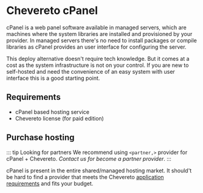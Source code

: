 # Chevereto cPanel

cPanel is a web panel software available in managed servers, which are machines where the system libraries are installed and provisioned by your provider. In managed servers there's no need to install packages or compile libraries as cPanel provides an user interface for configuring the server.

This deploy alternative doesn't require tech knowledge. But it comes at a cost as the system infrastructure is not on your control. If you are new to self-hosted and need the convenience of an easy system with user interface this is a good starting point.

## Requirements

* cPanel based hosting service
* Chevereto license (for paid edition)

## Purchase hosting

::: tip Looking for partners
We recommend using `<partner,>` provider for cPanel + Chevereto. *Contact us for become a partner provider*.
:::

cPanel is present in the entire shared/managed hosting market. It should't be hard to find a provider that meets the Chevereto [application requirements](php.md) and fits your budget.
